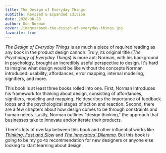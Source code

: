 ```yaml
---
title: The Design of Everyday Things
subtitle: Revised & Expanded Edition
date: 2020-06-28
author: Don Norman
cover: /images/book-the-design-of-everyday-things.jpg
favorite: true
---
```


_The Design of Everyday Things_ is as much a piece of required reading as any book in the product design cannon. Truly, its original title (_The Psychology of Everyday Things_) is more apt: Norman, with his background in psychology, brought an incredibly useful perspective to design. It's hard to imagine what design would be like without the concepts Norman introduced: usability, affordances, error mapping, internal modeling, signifiers, and more.

This book is at least three books rolled into one. First, Norman introduces his framework for thinking about design, consisting of affordances, signifiers, modeling and mapping. He describes the importance of feedback loops and the psychological stages of action and reaction. Second, there are a few chapters about how design comes to be through constraints and human needs. Lastly, Norman outlines "design thinking," the approach that businesses take to innovate and/or iterate their products.

There's lots of overlap between this book and other influential works like _[Thinking, Fast and Slow](/reading/thinking-fast-and-slow/)_ and _[The Innovators' Dilemma](/reading/the-innovators-dilemma/)._ But this book is going to be my go-to recommendation for new designers or anyone else looking to start learning about design.